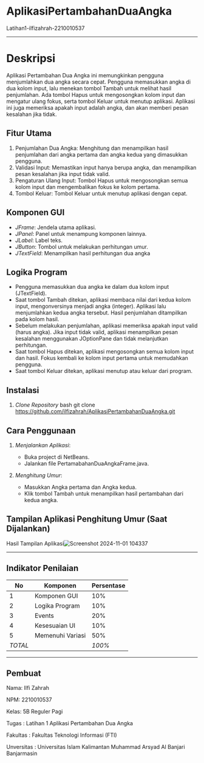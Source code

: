 # AplikasiPertambahanDuaAngka
 Latihan1-ilfizahrah-2210010537

---

# Deskripsi

Aplikasi Pertambahan Dua Angka ini memungkinkan pengguna menjumlahkan dua angka secara cepat. Pengguna memasukkan angka di dua kolom input, lalu menekan tombol Tambah untuk melihat hasil penjumlahan. Ada tombol Hapus  untuk mengosongkan kolom input dan mengatur ulang fokus, serta tombol Keluar untuk menutup aplikasi. Aplikasi ini juga memeriksa apakah input adalah angka, dan akan memberi pesan kesalahan jika tidak.

## Fitur Utama

1. Penjumlahan Dua Angka: Menghitung dan menampilkan hasil penjumlahan dari angka pertama dan angka kedua yang dimasukkan pengguna.
2. Validasi Input: Memastikan input hanya berupa angka, dan menampilkan pesan kesalahan jika input tidak valid.
3. Pengaturan Ulang Input: Tombol Hapus untuk mengosongkan semua kolom input dan mengembalikan fokus ke kolom pertama.
4. Tombol Keluar: Tombol Keluar untuk menutup aplikasi dengan cepat. 

## Komponen GUI

- *JFrame*: Jendela utama aplikasi.
- *JPanel*: Panel untuk menampung komponen lainnya.
- *JLabel*: Label teks.
- *JButton*: Tombol untuk melakukan perhitungan umur.
- *JTextField*: Menampilkan hasil perhitungan dua angka

## Logika Program
- Pengguna memasukkan dua angka ke dalam dua kolom input (JTextField).
- Saat tombol Tambah ditekan, aplikasi membaca nilai dari kedua kolom input, mengonversinya menjadi angka (integer). Aplikasi lalu menjumlahkan kedua angka tersebut. Hasil penjumlahan ditampilkan pada kolom hasil.
- Sebelum melakukan penjumlahan, aplikasi memeriksa apakah input valid (harus angka). Jika input tidak valid, aplikasi menampilkan pesan kesalahan menggunakan JOptionPane dan tidak melanjutkan perhitungan.
- Saat tombol Hapus ditekan, aplikasi mengosongkan semua kolom input dan hasil. Fokus kembali ke kolom input pertama untuk memudahkan pengguna.
- Saat tombol Keluar ditekan, aplikasi menutup atau keluar dari program.

## Instalasi

1. *Clone Repository*
   bash
   git clone https://github.com/ilfizahrah/AplikasiPertambahanDuaAngka.git

## Cara Penggunaan

1. *Menjalankan Aplikasi*:
   - Buka project di NetBeans.
   - Jalankan file PertamabahanDuaAngkaFrame.java.

2. *Menghitung Umur*:
   - Masukkan Angka pertama dan Angka kedua.
   - Klik tombol Tambah untuk menampilkan hasil pertambahan dari kedua angka.

## Tampilan Aplikasi Penghitung Umur (Saat Dijalankan)
Hasil Tampilan Aplikasi![Screenshot 2024-11-01 104337](https://github.com/user-attachments/assets/14ee299a-7bbb-48f1-b544-349c826f752f)


---
## Indikator Penilaian

| No  | Komponen           | Persentase |
|-----|---------------------|------------|
| 1   | Komponen GUI       | 10%        |
| 2   | Logika Program     | 10%        |
| 3   | Events             | 20%        |
| 4   | Kesesuaian UI      | 10%        |
| 5   | Memenuhi Variasi   | 50%        |
| *TOTAL* |               | *100%*   |

--- 
## Pembuat

Nama: Ilfi Zahrah

NPM: 2210010537

Kelas: 5B Reguler Pagi

Tugas : Latihan 1 Aplikasi Pertambahan Dua Angka

Fakultas : Fakultas Teknologi Informasi (FTI)

Unversitas : Universitas Islam Kalimantan Muhammad Arsyad Al Banjari Banjarmasin
